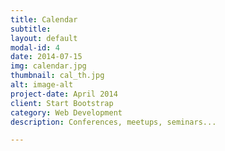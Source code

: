 ```yaml
---
title: Calendar
subtitle: 
layout: default
modal-id: 4
date: 2014-07-15
img: calendar.jpg
thumbnail: cal_th.jpg
alt: image-alt
project-date: April 2014
client: Start Bootstrap
category: Web Development
description: Conferences, meetups, seminars...

---
```

